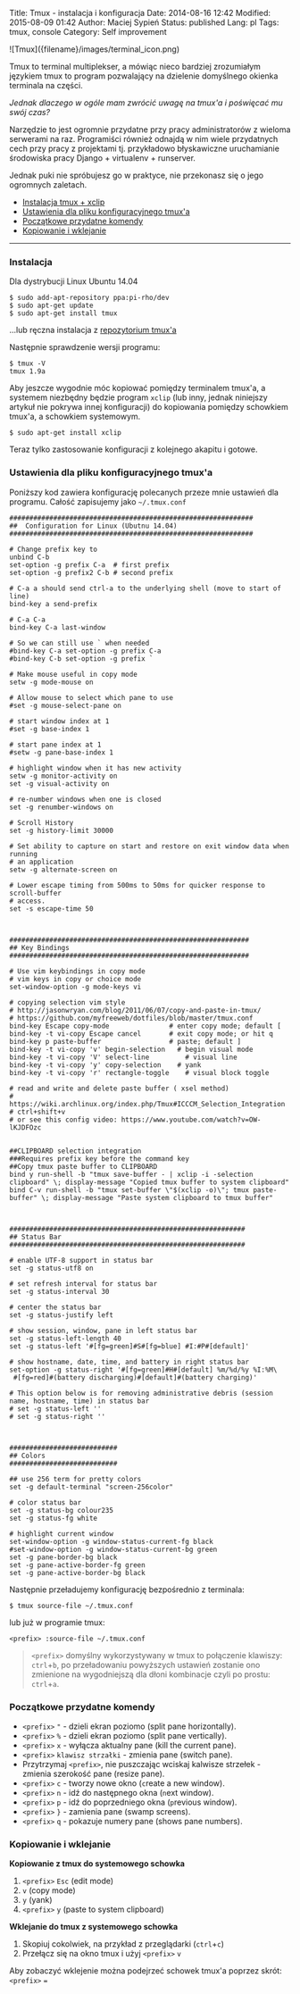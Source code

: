 Title:    Tmux - instalacja i konfiguracja
Date:     2014-08-16 12:42
Modified: 2015-08-09 01:42
Author:   Maciej Sypień
Status:   published
Lang:     pl
Tags:     tmux, console
Category: Self improvement


<div class="intro-article-image-sm" markdown="1">
  ![Tmux]({filename}/images/terminal_icon.png)
</div>

Tmux to terminal multiplekser, a mówiąc nieco bardziej zrozumiałym językiem tmux to program pozwalający na dzielenie domyślnego okienka terminala na części.

*Jednak dlaczego w ogóle mam zwrócić uwagę na tmux'a i poświęcać mu swój czas?*

Narzędzie to jest ogromnie przydatne przy pracy administratorów z wieloma serwerami na raz. Programiści również odnajdą w nim wiele przydatnych cech przy pracy z projektami tj. przykładowo błyskawiczne uruchamianie środowiska pracy Django + virtualenv + runserver.

Jednak puki nie spróbujesz go w praktyce, nie przekonasz się o jego ogromnych zaletach.

<!--more-->

<p style="clear:both">
</p>

*   [Instalacja tmux + xclip][1]
*   [Ustawienia dla pliku konfiguracyjnego tmux'a][2]
*   [Początkowe przydatne komendy][3]
*   [Kopiowanie i wklejanie][4]

* * *

### <a name="instalacja" class="jumptarget"></a> Instalacja

Dla dystrybucji Linux Ubuntu 14.04

    $ sudo add-apt-repository ppa:pi-rho/dev
    $ sudo apt-get update
    $ sudo apt-get install tmux
    

...lub ręczna instalacja z [repozytorium tmux'a][5]

Następnie sprawdzenie wersji programu:

    $ tmux -V
    tmux 1.9a
    

Aby jeszcze wygodnie móc kopiować pomiędzy terminalem tmux'a, a systemem niezbędny będzie program `xclip` (lub inny, jednak niniejszy artykuł nie pokrywa innej konfiguracji) do kopiowania pomiędzy schowkiem tmux'a, a schowkiem systemowym.

    $ sudo apt-get install xclip
    

Teraz tylko zastosowanie konfiguracji z kolejnego akapitu i gotowe.

### <a name="konfiguracja" class="jumptarget"></a> Ustawienia dla pliku konfiguracyjnego tmux'a

Poniższy kod zawiera konfigurację polecanych przeze mnie ustawień dla programu. Całość zapisujemy jako `~/.tmux.conf`

    #############################################################
    ##  Configuration for Linux (Ubutnu 14.04)
    #############################################################
    
    # Change prefix key to
    unbind C-b
    set-option -g prefix C-a  # first prefix
    set-option -g prefix2 C-b # second prefix
    
    # C-a a should send ctrl-a to the underlying shell (move to start of line)
    bind-key a send-prefix
    
    # C-a C-a
    bind-key C-a last-window
    
    # So we can still use ` when needed
    #bind-key C-a set-option -g prefix C-a
    #bind-key C-b set-option -g prefix `
    
    # Make mouse useful in copy mode
    setw -g mode-mouse on
    
    # Allow mouse to select which pane to use
    #set -g mouse-select-pane on
    
    # start window index at 1
    #set -g base-index 1
    
    # start pane index at 1
    #setw -g pane-base-index 1
    
    # highlight window when it has new activity
    setw -g monitor-activity on
    set -g visual-activity on
    
    # re-number windows when one is closed
    set -g renumber-windows on
    
    # Scroll History
    set -g history-limit 30000
    
    # Set ability to capture on start and restore on exit window data when running
    # an application
    setw -g alternate-screen on
    
    # Lower escape timing from 500ms to 50ms for quicker response to scroll-buffer
    # access.
    set -s escape-time 50
    
    
    
    ############################################################
    ## Key Bindings
    ############################################################
    
    # Use vim keybindings in copy mode
    # vim keys in copy or choice mode
    set-window-option -g mode-keys vi
    
    # copying selection vim style
    # http://jasonwryan.com/blog/2011/06/07/copy-and-paste-in-tmux/
    # https://github.com/myfreeweb/dotfiles/blob/master/tmux.conf
    bind-key Escape copy-mode               # enter copy mode; default [
    bind-key -t vi-copy Escape cancel       # exit copy mode; or hit q
    bind-key p paste-buffer                 # paste; default ]
    bind-key -t vi-copy 'v' begin-selection   # begin visual mode
    bind-key -t vi-copy 'V' select-line         # visual line
    bind-key -t vi-copy 'y' copy-selection    # yank
    bind-key -t vi-copy 'r' rectangle-toggle    # visual block toggle
    
    # read and write and delete paste buffer ( xsel method)
    # https://wiki.archlinux.org/index.php/Tmux#ICCCM_Selection_Integration
    # ctrl+shift+v
    # or see this config video: https://www.youtube.com/watch?v=OW-lKJDFOzc
    
    
    ##CLIPBOARD selection integration
    ###Requires prefix key before the command key
    ##Copy tmux paste buffer to CLIPBOARD
    bind y run-shell -b "tmux save-buffer - | xclip -i -selection clipboard" \; display-message "Copied tmux buffer to system clipboard"
    bind C-v run-shell -b "tmux set-buffer \"$(xclip -o)\"; tmux paste-buffer" \; display-message "Paste system clipboard to tmux buffer"
    
    
    
    ###########################################################
    ## Status Bar
    ###########################################################
    
    # enable UTF-8 support in status bar
    set -g status-utf8 on
    
    # set refresh interval for status bar
    set -g status-interval 30
    
    # center the status bar
    set -g status-justify left
    
    # show session, window, pane in left status bar
    set -g status-left-length 40
    set -g status-left '#[fg=green]#S#[fg=blue] #I:#P#[default]'
    
    # show hostname, date, time, and battery in right status bar
    set-option -g status-right '#[fg=green]#H#[default] %m/%d/%y %I:%M\
     #[fg=red]#(battery discharging)#[default]#(battery charging)'
    
    # This option below is for removing administrative debris (session name, hostname, time) in status bar
    # set -g status-left ''
    # set -g status-right ''
    
    
    
    ###########################
    ## Colors
    ###########################
    
    ## use 256 term for pretty colors
    set -g default-terminal "screen-256color"
    
    # color status bar
    set -g status-bg colour235
    set -g status-fg white
    
    # highlight current window
    set-window-option -g window-status-current-fg black
    #set-window-option -g window-status-current-bg green
    set -g pane-border-bg black
    set -g pane-active-border-fg green
    set -g pane-active-border-bg black
    

Następnie przeładujemy konfigurację bezpośrednio z terminala:

    $ tmux source-file ~/.tmux.conf
    

lub już w programie tmux:

    <prefix> :source-file ~/.tmux.conf
    

> `<prefix>` domyślny wykorzystywany w tmux to połączenie klawiszy: `ctrl`+`b`, po przeładowaniu powyższych ustawień zostanie ono zmienione na wygodniejszą dla dłoni kombinacje czyli po prostu: `ctrl`+`a`.

### <a name="przydatne-komendy" class="jumptarget"></a> Początkowe przydatne komendy

*   `<prefix>` `"` - dzieli ekran poziomo (split pane horizontally).
*   `<prefix>` `%` - dzieli ekran poziomo (split pane vertically).
*   `<prefix>` `x` - wyłącza aktualny pane (kill the current pane).
*   `<prefix>` `klawisz strzałki` - zmienia pane (switch pane).
*   Przytrzymaj `<prefix>`, nie puszczając wciskaj kalwisze strzełek - zmienia szerokość pane (resize pane).
*   `<prefix>` `c` - tworzy nowe okno (`c`reate a new window).
*   `<prefix>` `n` - idź do następnego okna (`n`ext window).
*   `<prefix>` `p` - idź do poprzedniego okna (`p`revious window).
*   `<prefix>` `}` - zamienia pane (swamp screens).
*   `<prefix>` `q` - pokazuje numery pane (shows pane numbers).

### <a name="kopiowanie-i-wklejanie" class="jumptarget"></a> Kopiowanie i wklejanie

**Kopiowanie z tmux do systemowego schowka**

1.  `<prefix>` `Esc` (edit mode)
2.  `v` (copy mode)
3.  `y` (yank)
4.  `<prefix>` `y` (paste to system clipboard)

**Wklejanie do tmux z systemowego schowka**

1.  Skopiuj cokolwiek, na przykład z przeglądarki (`ctrl`+`c`)
2.  Przełącz się na okno tmux i użyj `<prefix>` `v`

Aby zobaczyć wklejenie można podejrzeć schowek tmux'a poprzez skrót: `<prefix>` `=`

 [1]: #instalacja
 [2]: #konfiguracja
 [3]: #przydatne-komendy
 [4]: #kopiowanie-i-wklejanie
 [5]: http://sourceforge.net/projects/tmux/files/tmux/
